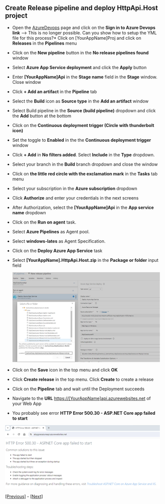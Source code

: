 ## Create Release pipeline and deploy HttpApi.Host project

* Open the [AzureDevops](https://dev.azure.com) page and click on the **Sign in to Azure Devops link**
--> This is no longer possible. Can you show how to setup the YML file for this process?* Click on [YourAppName]Proj and click on **Releases** in the **Pipelines** menu
* Click on the **New pipeline** button in the **No release pipelines found** window
* Select **Azure App Service deployment** and click the **Apply** button
* Enter **[YourAppName]Api** in the **Stage name** field in the **Stage** window. Close window
* Click **+ Add an artifact** in the **Pipeline** tab
* Select the **Build** icon as **Source type** in the **Add an artifact** window
* Select Build pipeline in the **Source (build pipeline)** dropdown and click the **Add** button at the bottom
* Click on the **Continuous deployment trigger (Circle with thunderbolt icon)**
* Set the toggle to **Enabled** in the the **Continuous deployment trigger** window
* Click **+ Add** in **No filters added**. Select **Include** in the **Type** dropdown.
* Select your branch in the **Build** branch dropdown and close the window
* Click on **the little red circle with the exclamation mark** in the **Tasks** tab menu
* Select your subscription in the **Azure subscription** dropdown
* Click **Authorize** and enter your credentials in the next screens
* After Authorization, select the **[YourAppName]Api** in the **App service name** dropdown
* Click on the **Run on agent** task.
* Select **Azure Pipelines** as Agent pool.
* Select **windows-lates** as Agent Specification.
* Click on the **Deploy Azure App Service** task
* Select **[YourAppName].HttpApi.Host.zip** in the **Package or folder** input field

  ![Deploy Azure App Service](../images/deploy_azure_app_service.png)

* Click on the **Save** icon in the top menu and click **OK**
* Click **Create release** in the top menu. Click **Create** to create a release
* Click on the **Pipeline** tab and wait until the Deployment succeeds
* Navigate to the **URL** [https://[YourAppName]api.azurewebsites.net](https://[YourAppName]api.azurewebsites.net) of your Web App
* You probably see error **HTTP Error 500.30 - ASP.NET Core app failed to start**

![HTTP Error 500.30 - ASP.NET Core app failed to start](../images/http_error_500_30_aspnet_core_failed_to_start.png)

[[Previous]](tutorial/../5.create-a-web-app-in-the-azure-portal-for-the-api-project.md) - [[Next]](tutorial/../7.deployment-succeeded-web-app-not-working-fix-the-issues.md)
